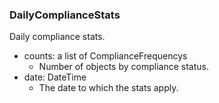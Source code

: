 ### DailyComplianceStats
Daily compliance stats.

- counts: a list of ComplianceFrequencys
  - Number of objects by compliance status.
- date: DateTime
  - The date to which the stats apply.
